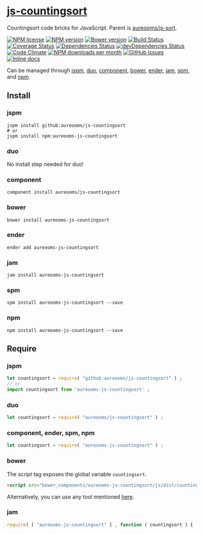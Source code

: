 [js-countingsort](http://aureooms.github.io/js-countingsort)
==

Countingsort code bricks for JavaScript. Parent is
[aureooms/js-sort](https://github.com/aureooms/js-sort).

[![NPM license](http://img.shields.io/npm/l/aureooms-js-countingsort.svg?style=flat)](https://raw.githubusercontent.com/aureooms/js-countingsort/master/LICENSE)
[![NPM version](http://img.shields.io/npm/v/aureooms-js-countingsort.svg?style=flat)](https://www.npmjs.org/package/aureooms-js-countingsort)
[![Bower version](http://img.shields.io/bower/v/aureooms-js-countingsort.svg?style=flat)](http://bower.io/search/?q=aureooms-js-countingsort)
[![Build Status](http://img.shields.io/travis/aureooms/js-countingsort.svg?style=flat)](https://travis-ci.org/aureooms/js-countingsort)
[![Coverage Status](http://img.shields.io/coveralls/aureooms/js-countingsort.svg?style=flat)](https://coveralls.io/r/aureooms/js-countingsort)
[![Dependencies Status](http://img.shields.io/david/aureooms/js-countingsort.svg?style=flat)](https://david-dm.org/aureooms/js-countingsort#info=dependencies)
[![devDependencies Status](http://img.shields.io/david/dev/aureooms/js-countingsort.svg?style=flat)](https://david-dm.org/aureooms/js-countingsort#info=devDependencies)
[![Code Climate](http://img.shields.io/codeclimate/github/aureooms/js-countingsort.svg?style=flat)](https://codeclimate.com/github/aureooms/js-countingsort)
[![NPM downloads per month](http://img.shields.io/npm/dm/aureooms-js-countingsort.svg?style=flat)](https://www.npmjs.org/package/aureooms-js-countingsort)
[![GitHub issues](http://img.shields.io/github/issues/aureooms/js-countingsort.svg?style=flat)](https://github.com/aureooms/js-countingsort/issues)
[![Inline docs](http://inch-ci.org/github/aureooms/js-countingsort.svg?branch=master&style=shields)](http://inch-ci.org/github/aureooms/js-countingsort)

Can be managed through [jspm](https://github.com/jspm/jspm-cli),
[duo](https://github.com/duojs/duo),
[component](https://github.com/componentjs/component),
[bower](https://github.com/bower/bower),
[ender](https://github.com/ender-js/Ender),
[jam](https://github.com/caolan/jam),
[spm](https://github.com/spmjs/spm),
and [npm](https://github.com/npm/npm).

## Install

### jspm
```terminal
jspm install github:aureooms/js-countingsort
# or
jspm install npm:aureooms-js-countingsort
```
### duo
No install step needed for duo!

### component
```terminal
component install aureooms/js-countingsort
```

### bower
```terminal
bower install aureooms-js-countingsort
```

### ender
```terminal
ender add aureooms-js-countingsort
```

### jam
```terminal
jam install aureooms-js-countingsort
```

### spm
```terminal
spm install aureooms-js-countingsort --save
```

### npm
```terminal
npm install aureooms-js-countingsort --save
```

## Require
### jspm
```js
let countingsort = require( "github:aureooms/js-countingsort" ) ;
// or
import countingsort from 'aureooms-js-countingsort' ;
```
### duo
```js
let countingsort = require( "aureooms/js-countingsort" ) ;
```

### component, ender, spm, npm
```js
let countingsort = require( "aureooms-js-countingsort" ) ;
```

### bower
The script tag exposes the global variable `countingsort`.
```html
<script src="bower_components/aureooms-js-countingsort/js/dist/countingsort.min.js"></script>
```
Alternatively, you can use any tool mentioned [here](http://bower.io/docs/tools/).

### jam
```js
require( [ "aureooms-js-countingsort" ] , function ( countingsort ) { ... } ) ;
```
